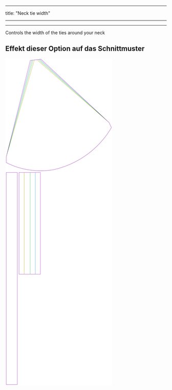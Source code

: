 - - -
title: "Neck tie width"
- - -

---

Controls the width of the ties around your neck

## Effekt dieser Option auf das Schnittmuster

![Dieses Bild zeigt den Effekt dieser Option, indem es mehrere Varianten überlagert, die einen anderen Wert für diese Option haben](bee_necktiewidth_sample.svg "Effekt dieser Option auf das Schnittmuster")
